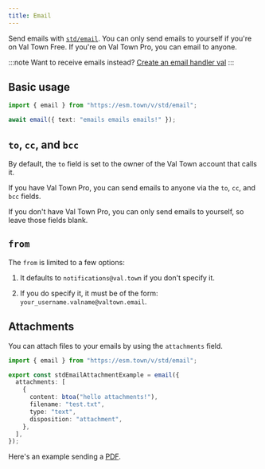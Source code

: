 ```yaml
---
title: Email
---
```


Send emails with [`std/email`](https://www.val.town/v/std/email). You can only send emails to yourself if you're on Val Town Free. If you're on Val Town Pro, you can email to anyone.

:::note
Want to receive emails instead? [Create an email handler val](/types/email/)
:::

## Basic usage

```ts title="Example" val
import { email } from "https://esm.town/v/std/email";

await email({ text: "emails emails emails!" });
```

## `to`, `cc`, and `bcc`

By default, the `to` field is set to the owner of the Val Town account that calls it.

If you have Val Town Pro, you can send emails to anyone via the `to`, `cc`, and `bcc` fields.

If you don't have Val Town Pro, you can only send emails to yourself, so leave those fields blank.

## `from`

The `from` is limited to a few options:

1. It defaults to `notifications@val.town` if you don't specify it.

2. If you do specify it, it must be of the form: `your_username.valname@valtown.email`.

## Attachments

You can attach files to your emails by using the `attachments` field.

```ts title="Attachments example" val
import { email } from "https://esm.town/v/std/email";

export const stdEmailAttachmentExample = email({
  attachments: [
    {
      content: btoa("hello attachments!"),
      filename: "test.txt",
      type: "text",
      disposition: "attachment",
    },
  ],
});
```

Here's an example sending a [PDF](https://www.val.town/v/stevekrouse/sendPDF).
